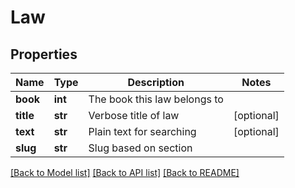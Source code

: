 # Law

## Properties
Name | Type | Description | Notes
------------ | ------------- | ------------- | -------------
**book** | **int** | The book this law belongs to | 
**title** | **str** | Verbose title of law | [optional] 
**text** | **str** | Plain text for searching | [optional] 
**slug** | **str** | Slug based on section | 

[[Back to Model list]](../README.md#documentation-for-models) [[Back to API list]](../README.md#documentation-for-api-endpoints) [[Back to README]](../README.md)


